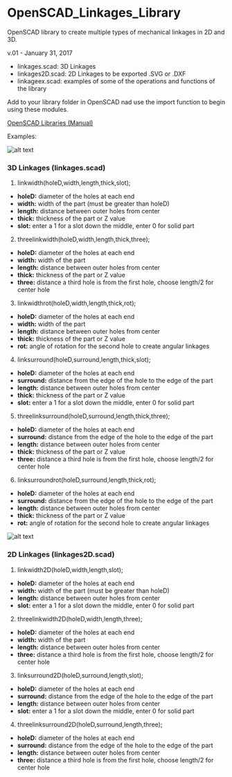 # OpenSCAD_Linkages_Library
OpenSCAD library to create multiple types of mechanical linkages in 2D and 3D.

v.01 - January 31, 2017

+ linkages.scad: 3D Linkages
+ linkages2D.scad: 2D Linkages to be exported .SVG or .DXF
+ linkageex.scad: examples of some of the operations and functions of the library

Add to your library folder in OpenSCAD nad use the import function to begin using these modules.

[OpenSCAD Libraries (Manual)](https://en.wikibooks.org/wiki/OpenSCAD_User_Manual/Libraries "OpenSCAD Libraries")


Examples:

![alt text](https://github.com/machineree/OpenSCAD_Linkages_Library/blob/master/pics/linkageex.png?raw=true "Examples")

### 3D Linkages (linkages.scad)

1. linkwidth(holeD,width,length,thick,slot);

  + **holeD:** diameter of the holes at each end
  + **width:** width of the part (must be greater than holeD)
  + **length:** distance between outer holes from center
  + **thick:** thickness of the part or Z value
  + **slot:** enter a 1 for a slot down the middle, enter 0 for solid part

2. threelinkwidth(holeD,width,length,thick,three);

  + **holeD:** diameter of the holes at each end
  + **width:** width of the part
  + **length:** distance between outer holes from center
  + **thick:** thickness of the part or Z value
  + **three:** distance a third hole is from the first hole, choose length/2 for center hole

3. linkwidthrot(holeD,width,length,thick,rot);

  + **holeD:** diameter of the holes at each end
  + **width:** width of the part
  + **length:** distance between outer holes from center
  + **thick:** thickness of the part or Z value
  + **rot:** angle of rotation for the second hole to create angular linkages

4. linksurround(holeD,surround,length,thick,slot);

  + **holeD:** diameter of the holes at each end
  + **surround:** distance from the edge of the hole to the edge of the part
  + **length:** distance between outer holes from center
  + **thick:** thickness of the part or Z value
  + **slot:** enter a 1 for a slot down the middle, enter 0 for solid part

5. threelinksurround(holeD,surround,length,thick,three);

  + **holeD:** diameter of the holes at each end
  + **surround:** distance from the edge of the hole to the edge of the part
  + **length:** distance between outer holes from center
  + **thick:** thickness of the part or Z value
  + **three:** distance a third hole is from the first hole, choose length/2 for center hole

6. linksurroundrot(holeD,surround,length,thick,rot);

  + **holeD:** diameter of the holes at each end
  + **surround:** distance from the edge of the hole to the edge of the part
  + **length:** distance between outer holes from center
  + **thick:** thickness of the part or Z value
  + **rot:** angle of rotation for the second hole to create angular linkages
  
![alt text](https://github.com/machineree/OpenSCAD_Linkages_Library/blob/master/pics/linkage2Dex.png?raw=true "2D Examples")

### 2D Linkages (linkages2D.scad)

1. linkwidth2D(holeD,width,length,slot);

  + **holeD:** diameter of the holes at each end
  + **width:** width of the part (must be greater than holeD)
  + **length:** distance between outer holes from center
  + **slot:** enter a 1 for a slot down the middle, enter 0 for solid part

2. threelinkwidth2D(holeD,width,length,three);

  + **holeD:** diameter of the holes at each end
  + **width:** width of the part
  + **length:** distance between outer holes from center
  + **three:** distance a third hole is from the first hole, choose length/2 for center hole

3. linksurround2D(holeD,surround,length,slot);

  + **holeD:** diameter of the holes at each end
  + **surround:** distance from the edge of the hole to the edge of the part
  + **length:** distance between outer holes from center
  + **slot:** enter a 1 for a slot down the middle, enter 0 for solid part

4. threelinksurround2D(holeD,surround,length,three);

  + **holeD:** diameter of the holes at each end
  + **surround:** distance from the edge of the hole to the edge of the part
  + **length:** distance between outer holes from center
  + **three:** distance a third hole is from the first hole, choose length/2 for center hole

